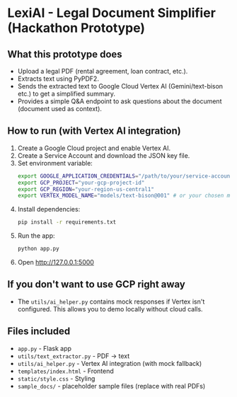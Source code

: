 
# LexiAI - Legal Document Simplifier (Hackathon Prototype)

## What this prototype does
- Upload a legal PDF (rental agreement, loan contract, etc.).
- Extracts text using PyPDF2.
- Sends the extracted text to Google Cloud Vertex AI (Gemini/text-bison etc.) to get a simplified summary.
- Provides a simple Q&A endpoint to ask questions about the document (document used as context).

## How to run (with Vertex AI integration)
1. Create a Google Cloud project and enable Vertex AI.
2. Create a Service Account and download the JSON key file.
3. Set environment variable:
   ```bash
   export GOOGLE_APPLICATION_CREDENTIALS="/path/to/your/service-account.json"
   export GCP_PROJECT="your-gcp-project-id"
   export GCP_REGION="your-region-us-central1"
   export VERTEX_MODEL_NAME="models/text-bison@001" # or your chosen model
   ```
4. Install dependencies:
   ```bash
   pip install -r requirements.txt
   ```
5. Run the app:
   ```bash
   python app.py
   ```
6. Open http://127.0.0.1:5000

## If you don't want to use GCP right away
- The `utils/ai_helper.py` contains mock responses if Vertex isn't configured. This allows you to demo locally without cloud calls.

## Files included
- `app.py` - Flask app
- `utils/text_extractor.py` - PDF -> text
- `utils/ai_helper.py` - Vertex AI integration (with mock fallback)
- `templates/index.html` - Frontend
- `static/style.css` - Styling
- `sample_docs/` - placeholder sample files (replace with real PDFs)
